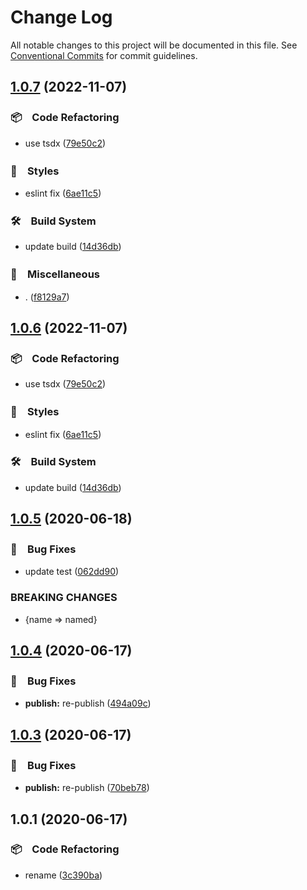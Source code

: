 # Change Log

All notable changes to this project will be documented in this file.
See [Conventional Commits](https://conventionalcommits.org) for commit guidelines.

## [1.0.7](https://github.com/bluelovers/ws-color/compare/loop-colors@1.0.5...loop-colors@1.0.7) (2022-11-07)



### 📦　Code Refactoring

* use tsdx ([79e50c2](https://github.com/bluelovers/ws-color/commit/79e50c2a2f381d14ee7e20cb87e245dc40820c7f))


### 💎　Styles

* eslint fix ([6ae11c5](https://github.com/bluelovers/ws-color/commit/6ae11c5434a82fd4a21a0eebf6f24f2403d497cd))


### 🛠　Build System

* update build ([14d36db](https://github.com/bluelovers/ws-color/commit/14d36db58e27dc7a7fade3dc589b79e5e48d7c35))


### 🔖　Miscellaneous

* . ([f8129a7](https://github.com/bluelovers/ws-color/commit/f8129a7ffb0d03d5d0f20fd9df2a20d4a295da04))



## [1.0.6](https://github.com/bluelovers/ws-color/compare/loop-colors@1.0.5...loop-colors@1.0.6) (2022-11-07)



### 📦　Code Refactoring

* use tsdx ([79e50c2](https://github.com/bluelovers/ws-color/commit/79e50c2a2f381d14ee7e20cb87e245dc40820c7f))


### 💎　Styles

* eslint fix ([6ae11c5](https://github.com/bluelovers/ws-color/commit/6ae11c5434a82fd4a21a0eebf6f24f2403d497cd))


### 🛠　Build System

* update build ([14d36db](https://github.com/bluelovers/ws-color/commit/14d36db58e27dc7a7fade3dc589b79e5e48d7c35))



## [1.0.5](https://github.com/bluelovers/ws-color/compare/loop-colors@1.0.4...loop-colors@1.0.5) (2020-06-18)


### 🐛　Bug Fixes

* update test ([062dd90](https://github.com/bluelovers/ws-color/commit/062dd9092a81e6fab295763d1fe34185cdc0f726))


### BREAKING CHANGES

* {name => named}





## [1.0.4](https://github.com/bluelovers/ws-color/compare/loop-colors@1.0.3...loop-colors@1.0.4) (2020-06-17)


### 🐛　Bug Fixes

* **publish:** re-publish ([494a09c](https://github.com/bluelovers/ws-color/commit/494a09c8e41674c78f627c08d16d66e0bfb3a992))





## [1.0.3](https://github.com/bluelovers/ws-color/compare/loop-colors@1.0.1...loop-colors@1.0.3) (2020-06-17)


### 🐛　Bug Fixes

* **publish:** re-publish ([70beb78](https://github.com/bluelovers/ws-color/commit/70beb7824af318ecb1c4e1634562fe0095bde64c))





## 1.0.1 (2020-06-17)


### 📦　Code Refactoring

* rename ([3c390ba](https://github.com/bluelovers/ws-color/commit/3c390ba9329e3ae86aae833f02f4fcba608ef507))
